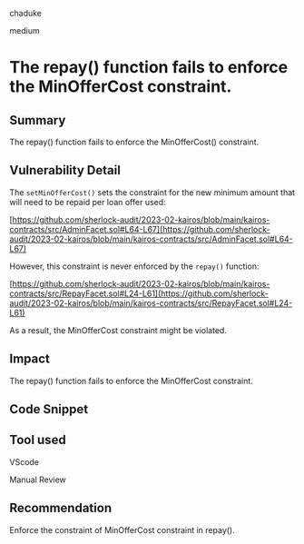 chaduke

medium

# The repay() function fails to enforce the MinOfferCost constraint.

## Summary
The repay() function fails to enforce the MinOfferCost() constraint.

## Vulnerability Detail

The ``setMinOfferCost()`` sets the constraint for the new minimum amount that will need to be repaid per loan offer used:

[https://github.com/sherlock-audit/2023-02-kairos/blob/main/kairos-contracts/src/AdminFacet.sol#L64-L67](https://github.com/sherlock-audit/2023-02-kairos/blob/main/kairos-contracts/src/AdminFacet.sol#L64-L67)

However, this constraint is never enforced by the ``repay()`` function:

[https://github.com/sherlock-audit/2023-02-kairos/blob/main/kairos-contracts/src/RepayFacet.sol#L24-L61](https://github.com/sherlock-audit/2023-02-kairos/blob/main/kairos-contracts/src/RepayFacet.sol#L24-L61)

As a result, the MinOfferCost constraint might be violated. 


## Impact

The repay() function fails to enforce the MinOfferCost constraint.

## Code Snippet

## Tool used
VScode

Manual Review

## Recommendation
Enforce the constraint of MinOfferCost constraint in repay().
